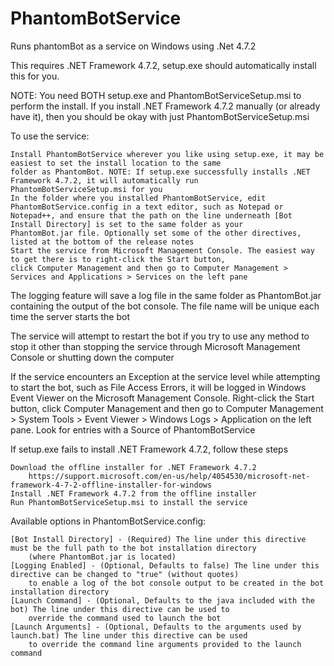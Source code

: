 # PhantomBotService
Runs phantomBot as a service on Windows using .Net 4.7.2

This requires .NET Framework 4.7.2, setup.exe should automatically install this for you.

NOTE: You need BOTH setup.exe and PhantomBotServiceSetup.msi to perform the install. If you install .NET Framework 4.7.2 manually (or already have it), then you should be okay with just PhantomBotServiceSetup.msi

To use the service:

    Install PhantomBotService wherever you like using setup.exe, it may be easiest to set the install location to the same
    folder as PhantomBot. NOTE: If setup.exe successfully installs .NET Framework 4.7.2, it will automatically run
    PhantomBotServiceSetup.msi for you
    In the folder where you installed PhantomBotService, edit PhantomBotService.config in a text editor, such as Notepad or
    Notepad++, and ensure that the path on the line underneath [Bot Install Directory] is set to the same folder as your
    PhantomBot.jar file. Optionally set some of the other directives, listed at the bottom of the release notes
    Start the service from Microsoft Management Console. The easiest way to get there is to right-click the Start button,
    click Computer Management and then go to Computer Management > Services and Applications > Services on the left pane

The logging feature will save a log file in the same folder as PhantomBot.jar containing the output of the bot console. The file name will be unique each time the server starts the bot

The service will attempt to restart the bot if you try to use any method to stop it other than stopping the service through Microsoft Management Console or shutting down the computer

If the service encounters an Exception at the service level while attempting to start the bot, such as File Access Errors, it will be logged in Windows Event Viewer on the Microsoft Management Console. Right-click the Start button, click Computer Management and then go to Computer Management > System Tools > Event Viewer > Windows Logs > Application on the left pane. Look for entries with a Source of PhantomBotService

If setup.exe fails to install .NET Framework 4.7.2, follow these steps

    Download the offline installer for .NET Framework 4.7.2
        https://support.microsoft.com/en-us/help/4054530/microsoft-net-framework-4-7-2-offline-installer-for-windows
    Install .NET Framework 4.7.2 from the offline installer
    Run PhantomBotServiceSetup.msi to install the service

Available options in PhantomBotService.config:

    [Bot Install Directory] - (Required) The line under this directive must be the full path to the bot installation directory
        (where PhantomBot.jar is located)
    [Logging Enabled] - (Optional, Defaults to false) The line under this directive can be changed to "true" (without quotes)
        to enable a log of the bot console output to be created in the bot installation directory
    [Launch Command] - (Optional, Defaults to the java included with the bot) The line under this directive can be used to
        override the command used to launch the bot
    [Launch Arguments] - (Optional, Defaults to the arguments used by launch.bat) The line under this directive can be used
        to override the command line arguments provided to the launch command
